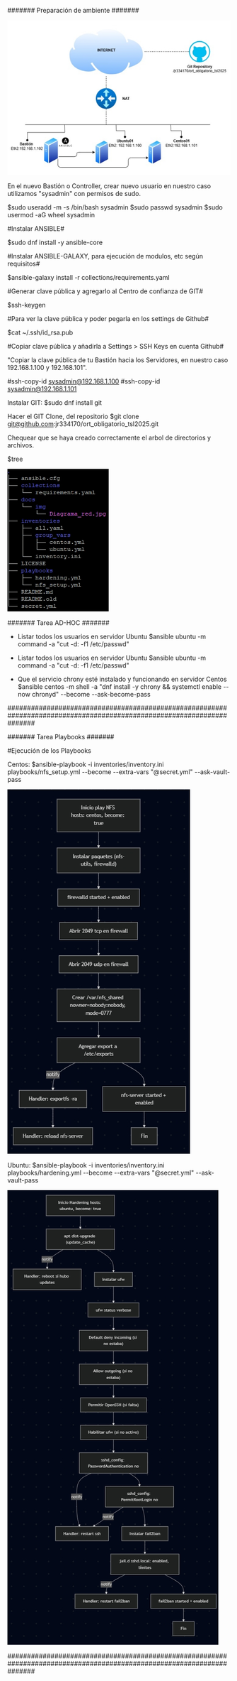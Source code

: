 ####### Preparación de ambiente #######

![Diagrama de red](docs/img/Diagrama_red.jpg)

En el nuevo Bastión o Controller, crear nuevo usuario en nuestro caso utilizamos "sysadmin" con permisos de sudo.

$sudo useradd -m -s /bin/bash sysadmin
$sudo passwd sysadmin
$sudo usermod -aG wheel sysadmin

#Instalar ANSIBLE#

$sudo dnf install -y ansible-core

#Instalar ANSIBLE-GALAXY, para ejecución de modulos, etc según requisitos#

$ansible-galaxy install -r collections/requirements.yaml

#Generar clave pública y agregarlo al Centro de confianza de GIT#

$ssh-keygen

#Para ver la clave pública y poder pegarla en los settings de Github#

$cat ~/.ssh/id_rsa.pub

#Copiar clave pública y añadirla a Settings > SSH Keys en cuenta Github#

"Copiar la clave pública de tu Bastión hacia los Servidores, en nuestro caso 192.168.1.100 y 192.168.101".

#ssh-copy-id sysadmin@192.168.1.100
#ssh-copy-id sysadmin@192.168.1.101

Instalar GIT:
$sudo dnf install git

Hacer el GIT Clone, del repositorio
$git clone git@github.com:jr334170/ort_obligatorio_tsl2025.git

Chequear que se haya creado correctamente el arbol de directorios y archivos.

$tree

![Diagrama de red](docs/img/Diagrama_arbol.jpg)

####### Tarea AD-HOC #######

- Listar todos los usuarios en servidor Ubuntu
$ansible ubuntu -m command -a "cut -d: -f1 /etc/passwd"

- Listar todos los usuarios en servidor Ubuntu
$ansible ubuntu -m command -a "cut -d: -f1 /etc/passwd"

- Que el servicio chrony esté instalado y funcionando en servidor Centos
$ansible centos -m shell -a "dnf install -y chrony && systemctl enable --now chronyd" --become --ask-become-pass

#######################################################################################################################

####### Tarea Playbooks #######


#Ejecución de los Playbooks

Centos:
 $ansible-playbook -i inventories/inventory.ini playbooks/nfs_setup.yml --become --extra-vars "@secret.yml" --ask-vault-pass

![Diagrama de red](docs/img/Diagrama_playbook_centos.jpg)




Ubuntu:
 $ansible-playbook -i inventories/inventory.ini playbooks/hardening.yml --become --extra-vars "@secret.yml" --ask-vault-pass

![Diagrama de red](docs/img/Diagrama_playbook_ubuntu.jpg)




#######################################################################################################################


